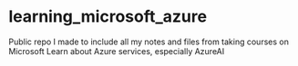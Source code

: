 # learning_microsoft_azure
Public repo I made to include all my notes and files from taking courses on Microsoft Learn about Azure services, especially AzureAI
